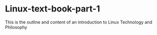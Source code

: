 # Linux-text-book-part-1
This is the outline and content of an introduction to Linux Technology and Philosophy
